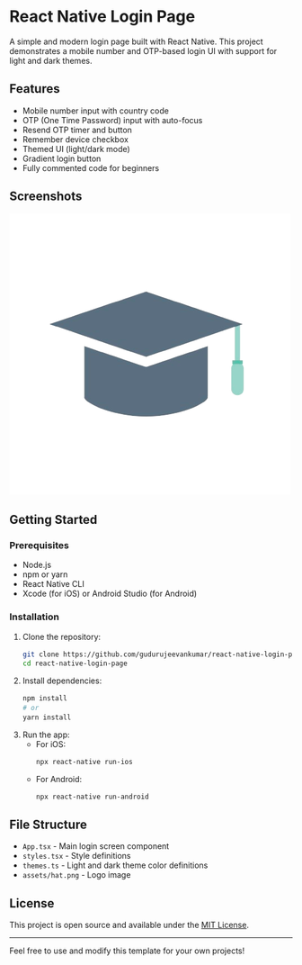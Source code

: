 
# React Native Login Page

A simple and modern login page built with React Native. This project demonstrates a mobile number and OTP-based login UI with support for light and dark themes.

## Features
- Mobile number input with country code
- OTP (One Time Password) input with auto-focus
- Resend OTP timer and button
- Remember device checkbox
- Themed UI (light/dark mode)
- Gradient login button
- Fully commented code for beginners

## Screenshots
![Login Screen](assets/hat.png)

## Getting Started

### Prerequisites
- Node.js
- npm or yarn
- React Native CLI
- Xcode (for iOS) or Android Studio (for Android)

### Installation
1. Clone the repository:
   ```bash
   git clone https://github.com/gudurujeevankumar/react-native-login-page.git
   cd react-native-login-page
   ```
2. Install dependencies:
   ```bash
   npm install
   # or
   yarn install
   ```
3. Run the app:
   - For iOS:
     ```bash
     npx react-native run-ios
     ```
   - For Android:
     ```bash
     npx react-native run-android
     ```

## File Structure
- `App.tsx` - Main login screen component
- `styles.tsx` - Style definitions
- `themes.ts` - Light and dark theme color definitions
- `assets/hat.png` - Logo image

## License
This project is open source and available under the [MIT License](LICENSE).

---

Feel free to use and modify this template for your own projects!
